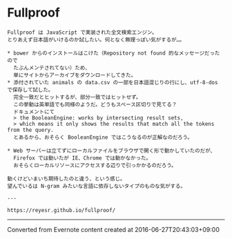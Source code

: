 # Fullproof
```
Fullproof は JavaScript で実装された全文検索エンジン。
とりあえず日本語がいけるのか試したい。何となく無理っぽい気がするが…。

* bower からのインストールはこけた（Repository not found 的なメッセージだったので
  たぶんメンテされてない）ため、
  単にサイトからアーカイブをダウンロードしてきた。
* 添付されていた animals の data.csv の一部を日本語混じりの行にし、utf-8-dos で保存して試した。
  完全一致だとヒットするが、部分一致ではヒットせず。
  この挙動は英単語でも同様のようだ。どうもスペース区切りで見てる？
  ドキュメントにて
  > the BooleanEngine: works by intersecting result sets,
  > which means it only shows the results that match all the tokens from the query.
  とあるから、おそらく BooleanEngine ではこうなるのが正解なのだろう。

* Web サーバーは立てずにローカルファイルをブラウザで開く形で動かしていたのだが、
  Firefox では動いたが IE、Chrome では動かなかった。
  おそらくローカルリソースにアクセスする辺りで引っかかるのだろう。

動くけどいまいち期待したのと違う、という感じ。
望んでいるは N-gram みたいな言語に依存しないタイプのものな気がする。

---

https://reyesr.github.io/fullproof/
```

------------------------------------------------------------------------

Converted from Evernote content created at 2016-06-27T20:43:03+09:00